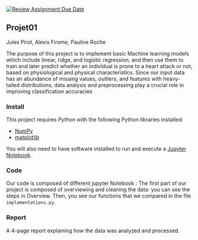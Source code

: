 [![Review Assignment Due Date](https://classroom.github.com/assets/deadline-readme-button-24ddc0f5d75046c5622901739e7c5dd533143b0c8e959d652212380cedb1ea36.svg)](https://classroom.github.com/a/U9FTc9i_)

## Projet01
Jules Pirot, Alexis Firome, Pauline Roche

The purpose of this project is to implement basic Machine learning models which include linear, ridge, and logistic
regression, and then use them to train and later predict whether an individual is prone to a heart attack or not, based on
physiological and physical characteristics. Since our input data has an abundance of missing values, outliers, and features with heavy-tailed distributions, data analysis and preprocessing play a crucial role in improving classification accuracies

### Install

This project requires *Python* with the following Python libraries installed:

- [NumPy](http://www.numpy.org/)
- [matplotlib](http://matplotlib.org/)

You will also need to have software installed to run and execute a [Jupyter Notebook](http://jupyter.org/install.html).


### Code

Our code is composed of different jupyter Notebook : 
The first part of our project is composed of overviewing and cleaning the data: you can see the steps in Overview.
Then, you see our functions that we compared in the file `implementations.py`. 


### Report
A 4-page report explaining how the data was analyzed and processed. 
